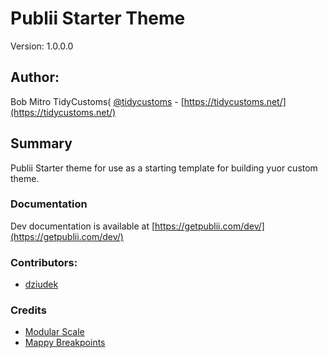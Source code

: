 # Publii Starter Theme

Version: 1.0.0.0

## Author:

Bob Mitro TidyCustoms( [@tidycustoms](http://twitter.com/tidycustoms) - [https://tidycustoms.net/](https://tidycustoms.net/) 

## Summary

Publii Starter theme for use as a starting template for building yuor custom theme. 

### Documentation

Dev documentation is available at [https://getpublii.com/dev/](https://getpublii.com/dev/)


### Contributors:

- [dziudek](https://github.com/dziudek)


### Credits

* [Modular Scale](https://github.com/modularscale/modularscale-sass)
* [Mappy Breakpoints](https://github.com/zellwk/mappy-breakpoints)
